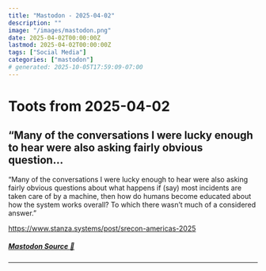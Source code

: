```yaml
---
title: "Mastodon - 2025-04-02"
description: ""
image: "/images/mastodon.png"
date: 2025-04-02T00:00:00Z
lastmod: 2025-04-02T00:00:00Z
tags: ["Social Media"]
categories: ["mastodon"]
# generated: 2025-10-05T17:59:09-07:00
---
```


# Toots from 2025-04-02

## “Many of the conversations I were lucky enough to hear were also asking fairly obvious question...

“Many of the conversations I were lucky enough to hear were also asking fairly obvious questions about what happens if (say) most incidents are taken care of by a machine, then how do humans become educated about how the system works overall? To which there wasn’t much of a considered answer.”

<https://www.stanza.systems/post/srecon-americas-2025>

##### [Mastodon Source 🐘](https://hachyderm.io/@mweagle/114265773031787277)

---

